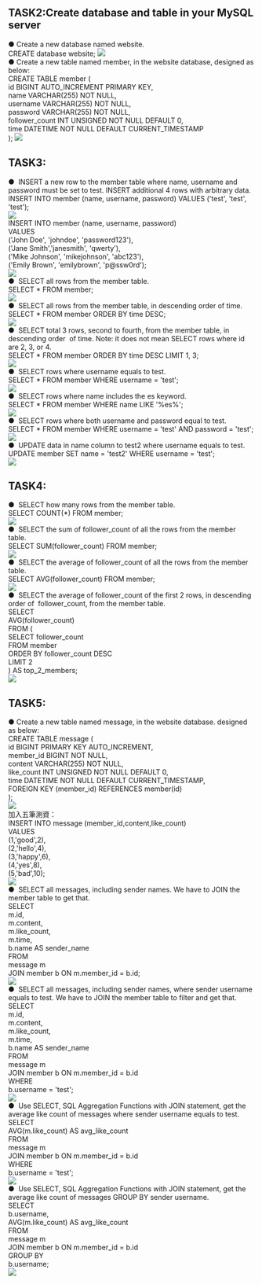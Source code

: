 ## TASK2:Create database and table in your MySQL server
● Create a new database named website.  
CREATE database website;
![](https://github.com/vincentchen0606/wehelp-stage1/blob/main/week5_images/week5_task2_1.png)  
● Create a new table named member, in the website database, designed as below:  
CREATE TABLE member (  
  id BIGINT AUTO_INCREMENT PRIMARY KEY,  
  name VARCHAR(255) NOT NULL,   
  username VARCHAR(255) NOT NULL,  
  password VARCHAR(255) NOT NULL,  
  follower_count INT UNSIGNED NOT NULL DEFAULT 0,  
  time DATETIME NOT NULL DEFAULT CURRENT_TIMESTAMP  
);
![](https://github.com/vincentchen0606/wehelp-stage1/blob/main/week5_images/week5_task2_2.png)


## TASK3:
●  INSERT a new row to the member table where name, username and password must be set to test. INSERT additional 4 rows with arbitrary data.   
INSERT INTO member (name, username, password) VALUES ('test', 'test', 'test');  
![](https://github.com/vincentchen0606/wehelp-stage1/blob/main/week5_images/week5_task3_1-1.png)   
INSERT INTO member (name, username, password)   
VALUES   
('John Doe', 'johndoe', 'password123'),   
('Jane Smith','janesmith', 'qwerty'),   
('Mike Johnson', 'mikejohnson', 'abc123'),   
('Emily Brown', 'emilybrown', 'p@ssw0rd');  
![](https://github.com/vincentchen0606/wehelp-stage1/blob/main/week5_images/week5_task3_1-2.png)  
●  SELECT all rows from the member table.  
SELECT * FROM member;  
![](https://github.com/vincentchen0606/wehelp-stage1/blob/main/week5_images/week5_task3_2.png)  
●  SELECT all rows from the member table, in descending order of time.   
SELECT * FROM member ORDER BY time DESC;     
![](https://github.com/vincentchen0606/wehelp-stage1/blob/main/week5_images/week5_task3_3.png)  
●  SELECT total 3 rows, second to fourth, from the member table, in descending order  of time. Note: it does not mean SELECT rows where id are 2, 3, or 4.   
SELECT * FROM member ORDER BY time DESC LIMIT 1, 3;  
![](https://github.com/vincentchen0606/wehelp-stage1/blob/main/week5_images/week5_task3_4.png)  
●  SELECT rows where username equals to test.   
SELECT * FROM member WHERE username = 'test';  
![](https://github.com/vincentchen0606/wehelp-stage1/blob/main/week5_images/week5_task3_5.png)  
●  SELECT rows where name includes the es keyword.   
SELECT * FROM member WHERE name LIKE '%es%';  
![](https://github.com/vincentchen0606/wehelp-stage1/blob/main/week5_images/week5_task3_6.png)  
●  SELECT rows where both username and password equal to test.   
SELECT * FROM member WHERE username = 'test' AND password = 'test';  
![](https://github.com/vincentchen0606/wehelp-stage1/blob/main/week5_images/week5_task3_7.png)  
●  UPDATE data in name column to test2 where username equals to test.   
UPDATE member SET name = 'test2' WHERE username = 'test';   
![](https://github.com/vincentchen0606/wehelp-stage1/blob/main/week5_images/week5_task3_8.png)  


## TASK4:
●  SELECT how many rows from the member table.   
SELECT COUNT(*) FROM member;  
![](https://github.com/vincentchen0606/wehelp-stage1/blob/main/week5_images/week5_task4_1.png)  
●  SELECT the sum of follower_count of all the rows from the member table.   
SELECT SUM(follower_count) FROM member;  
![](https://github.com/vincentchen0606/wehelp-stage1/blob/main/week5_images/week5_task4_2.png)  
●  SELECT the average of follower_count of all the rows from the member table.   
SELECT AVG(follower_count) FROM member;  
![](https://github.com/vincentchen0606/wehelp-stage1/blob/main/week5_images/week5_task4_3.png)  
●  SELECT the average of follower_count of the first 2 rows, in descending order of  follower_count, from the member table.   
SELECT   
AVG(follower_count)   
FROM (  
SELECT follower_count  
FROM member  
ORDER BY follower_count DESC  
LIMIT 2  
) AS top_2_members;    
![](https://github.com/vincentchen0606/wehelp-stage1/blob/main/week5_images/week5_task4_4.png)  
## TASK5:
● Create a new table named message, in the website database. designed as below:   
CREATE TABLE message (  
id BIGINT PRIMARY KEY AUTO_INCREMENT,  
member_id BIGINT NOT NULL,  
content VARCHAR(255) NOT NULL,  
like_count INT UNSIGNED NOT NULL DEFAULT 0,  
time DATETIME NOT NULL DEFAULT CURRENT_TIMESTAMP,  
FOREIGN KEY (member_id) REFERENCES member(id)  
);  
![](https://github.com/vincentchen0606/wehelp-stage1/blob/main/week5_images/week5_task5_1.png)  
加入五筆測資：    
INSERT INTO message (member_id,content,like_count)  
VALUES  
(1,'good',2),  
(2,'hello',4),  
(3,'happy',6),  
(4,'yes',8),  
(5,'bad',10);  
![](https://github.com/vincentchen0606/wehelp-stage1/blob/main/week5_images/week5_task5_1-2.png)  
●  SELECT all messages, including sender names. We have to JOIN the member table to get that.   
SELECT  
    m.id,  
    m.content,  
    m.like_count,  
    m.time,  
    b.name AS sender_name  
FROM  
    message m  
    JOIN member b ON m.member_id = b.id;  
![](https://github.com/vincentchen0606/wehelp-stage1/blob/main/week5_images/week5_task5_2.png)  
●  SELECT all messages, including sender names, where sender username equals to test. We have to JOIN the member table to filter and get that.   
SELECT  
    m.id,  
    m.content,  
    m.like_count,  
    m.time,  
    b.name AS sender_name  
FROM  
    message m  
    JOIN member b ON m.member_id = b.id  
WHERE  
    b.username = 'test';  
![](https://github.com/vincentchen0606/wehelp-stage1/blob/main/week5_images/week5_task5_3.png)  
●  Use SELECT, SQL Aggregation Functions with JOIN statement, get the average like count of messages where sender username equals to test.    
SELECT  
    AVG(m.like_count) AS avg_like_count  
FROM  
    message m  
    JOIN member b ON m.member_id = b.id  
WHERE  
    b.username = 'test';  
![](https://github.com/vincentchen0606/wehelp-stage1/blob/main/week5_images/week5_task5_4.png)  
●  Use SELECT, SQL Aggregation Functions with JOIN statement, get the average like count of messages GROUP BY sender username.    
SELECT  
    b.username,  
    AVG(m.like_count) AS avg_like_count  
FROM  
    message m  
    JOIN member b ON m.member_id = b.id  
GROUP BY  
    b.username;  
![](https://github.com/vincentchen0606/wehelp-stage1/blob/main/week5_images/week5_task5_5.png)
